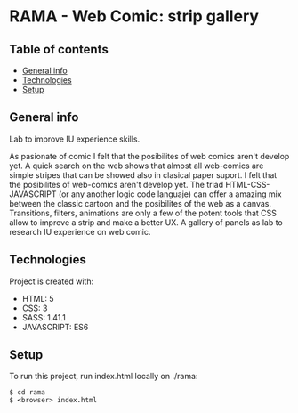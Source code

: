 
# RAMA - Web Comic: strip gallery

## Table of contents
* [General info](#general-info)
* [Technologies](#technologies)
* [Setup](#setup)

## General info

Lab to improve IU experience skills. 

As pasionate of comic I felt that the posibilites of web comics aren't develop yet. A quick search on the web shows that almost all web-comics are simple stripes that can be showed also in clasical paper suport. 
I felt that the posibilites of web-comics aren't develop yet. The triad HTML-CSS-JAVASCRIPT (or any another logic code languaje) can offer a amazing mix between the classic cartoon and the posibilites of the web as a canvas. Transitions, filters, animations are only a few of the potent tools that CSS allow to improve a strip and make a better UX.
A gallery of panels as lab to research IU experience on web comic. 


## Technologies
Project is created with:
* HTML: 5
* CSS: 3
* SASS: 1.41.1
* JAVASCRIPT: ES6
	
## Setup
To run this project, run index.html locally on ./rama:

```
$ cd rama
$ <browser> index.html
```

